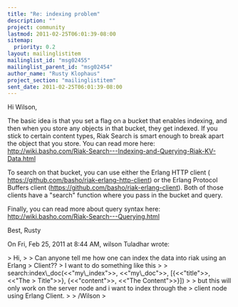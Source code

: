 ```yaml
---
title: "Re: indexing problem"
description: ""
project: community
lastmod: 2011-02-25T06:01:39-08:00
sitemap:
  priority: 0.2
layout: mailinglistitem
mailinglist_id: "msg02455"
mailinglist_parent_id: "msg02454"
author_name: "Rusty Klophaus"
project_section: "mailinglistitem"
sent_date: 2011-02-25T06:01:39-08:00
---
```



Hi Wilson,

The basic idea is that you set a flag on a bucket that enables indexing, and
then when you store any objects in that bucket, they get indexed. If you
stick to certain content types, Riak Search is smart enough to break apart
the object that you store. You can read more here:
http://wiki.basho.com/Riak-Search---Indexing-and-Querying-Riak-KV-Data.html

To search on that bucket, you can use either the Erlang HTTP client (
https://github.com/basho/riak-erlang-http-client) or the Erlang Protocol
Buffers client (https://github.com/basho/riak-erlang-client). Both of those
clients have a "search" function where you pass in the bucket and query.

Finally, you can read more about query syntax here:
http://wiki.basho.com/Riak-Search---Querying.html

Best,
Rusty

On Fri, Feb 25, 2011 at 8:44 AM, wilson Tuladhar wrote:

&gt; Hi,
&gt;
&gt; Can anyone tell me how one can index the data into riak using an Erlang
&gt; Client??
&gt; I want to do something like this
&gt;
&gt; search:index\\_doc(&lt;&lt;"my\\_index"&gt;&gt;, &lt;&lt;"my\\_doc"&gt;&gt;, [{&lt;&lt;"title"&gt;&gt;, &lt;&lt;"The
&gt; Title"&gt;&gt;}, {&lt;&lt;"content"&gt;&gt;, &lt;&lt;"The Content"&gt;&gt;}])
&gt;
&gt; but this will only work on the server node and i want to index through the
&gt; client node using Erlang Client.
&gt;
&gt; /Wilson
&gt;

